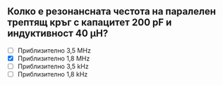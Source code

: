 ## Колко е резонансната честота на паралелен трептящ кръг с капацитет 200 pF и индуктивност 40 μH?

<!-- Верният отговор е отбелязан с [X] -->

- [ ] Приблизително 3,5 MHz
- [X] Приблизително 1,8 MHz
- [ ] Приблизително 3,5 kHz
- [ ] Приблизително 1,8 kHz
